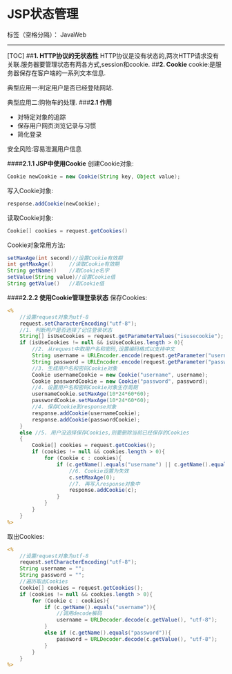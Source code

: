 ﻿# JSP状态管理

标签（空格分隔）： JavaWeb

---
[TOC]
##**1. HTTP协议的无状态性**
HTTP协议是没有状态的,两次HTTP请求没有关联.服务器要管理状态有两各方式,session和cookie.
##**2. Cookie**
cookie:是服务器保存在客户端的一系列文本信息.

典型应用一:判定用户是否已经登陆网站.

典型应用二:购物车的处理.
###**2.1 作用**

 - 对特定对象的追踪
 - 保存用户网页浏览记录与习惯
 - 简化登录
 
 安全风险:容易泄漏用户信息

####**2.1.1 JSP中使用Cookie**
创建Cookie对象:
```java
Cookie newCookie = new Cookie(String key, Object value);
```
写入Cookie对象:
```java
response.addCookie(newCookie);
```
读取Cookie对象:
```java
Cookie[] cookies = request.getCookies()
```
Cookie对象常用方法:
```java
setMaxAge(int second)//设置Cookie有效期
int getMaxAge()     //读取Cookie有效期
String getName()    //取Cookie名字
setValue(String value)//设置Cookie值
String getValue()   //取Cookie值
```

####**2.2.2 使用Cookie管理登录状态**
保存Cookies:
```jsp
<%
    //设置request对象为utf-8
    request.setCharacterEncoding("utf-8");
    //1. 判断用户是否选择了记住登录状态
    String[] isUseCookies = request.getParameterValues("isusecookie");
    if (isUseCookies != null && isUseCookies.length > 0){
        //2. 从request中取用户名和密码,设置编码格式以支持中文
        String username = URLEncoder.encode(request.getParameter("username"), "utf-8");
        String password = URLEncoder.encode(request.getParameter("password"), "utf-8");
        //3. 生成用户名和密码Cookie对象
        Cookie usernameCookie = new Cookie("username", username);
        Cookie passwordCookie = new Cookie("password", password);
        //4. 设置用户名和密码Cookie对象生存周期
        usernameCookie.setMaxAge(10*24*60*60);
        passwordCookie.setMaxAge(10*24*60*60);
        //4. 保存Cookie到response对象
        response.addCookie(usernameCookie);
        response.addCookie(passwordCookie);
    }
    else //5. 用户没选择保存Cookies,则要删除当前已经保存的Cookies
    {
        Cookie[] cookies = request.getCookies();
        if (cookies != null && cookies.length > 0){
            for (Cookie c : cookies){
                if (c.getName().equals("username") || c.getName().equals("password")){
                    //6. Cookie设置为失效
                    c.setMaxAge(0);
                    //7. 再写入response对象中
                    response.addCookie(c);
                }
            }
        }
    }
%>
```
取出Cookies:
```jsp
<%
    //设置request对象为utf-8
    request.setCharacterEncoding("utf-8");
    String username = "";
    String password = "";
    //遍历取出Cookies
    Cookie[] cookies = request.getCookies();
    if (cookies != null && cookies.length > 0){
        for (Cookie c : cookies){
            if (c.getName().equals("username")){
                //调用decode解码
                username = URLDecoder.decode(c.getValue(), "utf-8");
            }
            else if (c.getName().equals("password")){
                password = URLDecoder.decode(c.getValue(), "utf-8");
            }
        }
    }
%>
```

